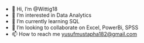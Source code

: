 - 👋 Hi, I’m @Wittig18
- 👀 I’m interested in Data Analytics
- 🌱 I’m currently learning SQL
- 💞️ I’m looking to collaborate on Excel, PowerBi, SPSS
- 📫 How to reach me yusufmustapha182@gmail.com

<!---
Wittig18/Wittig18 is a ✨ special ✨ repository because its `README.md` (this file) appears on your GitHub profile.
You can click the Preview link to take a look at your changes.
--->
